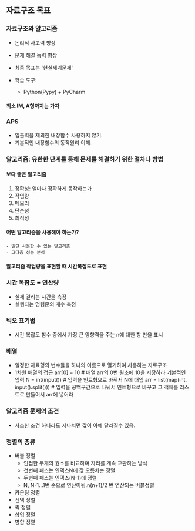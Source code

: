 ## 자료구조 목표

### 자료구조와 알고리즘
- 논리적 사고력 향상
- 문제 해결 능력 향상
- 최종 목표는 '현실세계문제'

- 학습 도구:
    - Python(Pypy) + PyCharm

#### 최소 IM, A형까지는 가자

### APS
- 입출력을 제외한 내장함수 사용하지 않기.
- 기본적인 내장함수의 동작원리 이해.

### 알고리즘: 유한한 단계를 통해 문제를 해결하기 위한 절차나 방법

#### 보다 좋은 알고리즘
1. 정확성: 얼마나 정확하게 동작하는가
2. 작업량
3. 메모리
4. 단순성
5. 최적성

#### 어떤 알고리즘을 사용해야 하는가?
    - 일단 사용할 수 있는 알고리즘
    - 그다음 성능 분석

#### 알고리즘 작업량을 표현할 때 시간복잡도로 표현

### 시간 복잡도 = 연산량
- 실제 걸리는 시간을 측정
- 실행되는 명령문의 개수 측정

### 빅오 표기법
- 시간 복잡도 함수 중에서 가장 큰 영향력을 주는 n에 대한 항 만을 표시


### 배열
- 일정한 자료형의 변수들을 하나의 이름으로 열거하여 사용하는 자료구조
- 1차원 배열의 접근 arr[0] = 10 # 배열 arr의 0번 원소에 10을 저장하라
기본적인 입력
N = int(input()) # 입력을 인트형으로 바꿔서 N에 대입
arr = list(map(int, input().split())) # 입력을 공백구간으로 나눠서 인트형으로 바꾸고 그 객체를 리스트로 만들어서 arr에 넣어라

### 알고리즘 문제의 조건
- 사소한 조건 하나라도 지나치면 값이 아예 달라질수 있음.

### 정렬의 종류

- 버블 정렬
    - 인접한 두개의 원소를 비교하며 자리를 계속 교환하는 방식
    - 첫번째 패스는 인덱스N에 값 오름차순 정렬
    - 두번째 패스는 인덱스(N-1)에 정렬
    - N, N-1...1번 순으로 연산이됨.n(n+1)/2 번 연산되는 버블정렬
- 카운팅 정렬
- 선택 정렬
- 퀵 정렬
- 삽입 정렬
- 병합 정렬